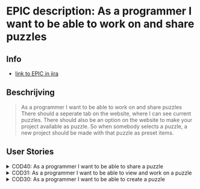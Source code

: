 # EPIC description: As a programmer I want to be able to work on and share puzzles


## Info
* [link to EPIC in jira](https://codelaborative.atlassian.net/browse/COD-15)


## Beschrijving 
> As a programmer I want to be able to work on and share puzzles
> There should a seperate tab on the website, where I can see current puzzles.
> There should also be an option on the website to make your project available as puzzle.
> So when somebody selects a puzzle, a new project should be made with that puzzle as preset items.
<!-- {beschrijving van {TYPE}}
> voorbeeld: As a programmer i want to be able to delete a file on the frontend.
> This should send a request with the projectId and {file Identifyer} to the backend after which the backend should look for the project with this id, 
> grab the latest version of the project out of the cache and delete the file if the project contains the {file Identifyer}. 
> Then an (succes) response shoud be returned -->


## User Stories
<details>
<summary>COD40: As a programmer I want to be able to share a puzzle</summary>

* [User Story description](https://github.com/webbasedcode/documentation/blob/main/doc/user_stories/COD40.md)
* [Link to jira](https://codelaborative.atlassian.net/browse/COD-40)
</details>


<details>
<summary>COD31: As a programmer I want to be able to view and work on a puzzle</summary>

* [User Story description](https://github.com/webbasedcode/documentation/blob/main/doc/user_stories/COD31.md)
* [Link to jira](https://codelaborative.atlassian.net/browse/COD-31)
</details>


<details>
<summary>COD30: As a programmer I want to be able to create a puzzle</summary>

* [User Story description](https://github.com/webbasedcode/documentation/blob/main/doc/user_stories/COD30.md)
* [Link to jira](https://codelaborative.atlassian.net/browse/COD-30)
</details>
